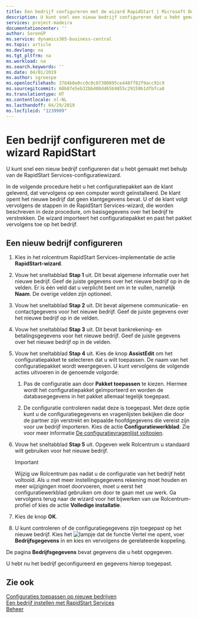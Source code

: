 ```yaml
---
title: Een bedrijf configureren met de wizard RapidStart | Microsoft Docs
description: U kunt snel een nieuw bedrijf configureren dat u hebt gemaakt met behulp van de RapidStart Services-configuratiewizard.
services: project-madeira
documentationcenter: ''
author: SorenGP
ms.service: dynamics365-business-central
ms.topic: article
ms.devlang: na
ms.tgt_pltfrm: na
ms.workload: na
ms.search.keywords: ''
ms.date: 04/01/2019
ms.author: sgroespe
ms.openlocfilehash: 3784b8e0cc0c0c07300895ce448ff82f9acc91c9
ms.sourcegitcommit: 60b87e5eb32bb408dd65b9855c29159b1dfbfca8
ms.translationtype: HT
ms.contentlocale: nl-NL
ms.lasthandoff: 04/29/2019
ms.locfileid: "1239909"
---
```

# <a name="configure-a-company-with-the-rapidstart-wizard"></a>Een bedrijf configureren met de wizard RapidStart
U kunt snel een nieuw bedrijf configureren dat u hebt gemaakt met behulp van de RapidStart Services-configuratiewizard.

In de volgende procedure hebt u het configuratiepakket aan de klant geleverd, dat vervolgens op een computer wordt geïnstalleerd. De klant opent het nieuwe bedrijf dat geen klantgegevens bevat. U of de klant volgt vervolgens de stappen in de RapidStart Services-wizard, die worden beschreven in deze procedure, om basisgegevens over het bedrijf te verstrekken. De wizard importeert het configuratiepakket en past het pakket vervolgens toe op het bedrijf.  

## <a name="to-configure-a-new-company"></a>Een nieuw bedrijf configureren  
1. Kies in het rolcentrum RapidStart Services-implementatie de actie **RapidStart-wizard**.  
2. Vouw het sneltabblad **Stap 1** uit. Dit bevat algemene informatie over het nieuwe bedrijf. Geef de juiste gegevens over het nieuwe bedrijf op in de velden. Er is één veld dat u verplicht bent om in te vullen, namelijk **Naam**. De overige velden zijn optioneel.  
3. Vouw het sneltabblad **Stap 2** uit. Dit bevat algemene communicatie- en contactgegevens voor het nieuwe bedrijf. Geef de juiste gegevens over het nieuwe bedrijf op in de velden.
4. Vouw het sneltabblad **Stap 3** uit. Dit bevat bankrekening- en betalingsgegevens voor het nieuwe bedrijf. Geef de juiste gegevens over het nieuwe bedrijf op in de velden.  
5. Vouw het sneltabblad **Stap 4** uit. Kies de knop **AssistEdit** om het configuratiepakket te selecteren dat u wilt toepassen. De naam van het configuratiepakket wordt weergegeven. U kunt vervolgens de volgende acties uitvoeren in de genoemde volgorde:  

    1. Pas de configuratie aan door **Pakket toepassen** te kiezen. Hiermee wordt het configuratiepakket geïmporteerd en worden de databasegegevens in het pakket allemaal tegelijk toegepast.  

    2. De configuratie controleren nadat deze is toegepast. Met deze optie kunt u de configuratiegegevens en vragenlijsten bekijken die door de partner zijn verstrekt en bepaalde hoofdgegevens die vereist zijn voor uw bedrijf importeren. Kies de actie **Configuratiewerkblad**. Zie voor meer informatie [De configuratievragenlijst voltooien](admin-gather-customer-setup-values.md#to-complete-the-configuration-questionnaire).  

6. Vouw het sneltabblad **Stap 5** uit. Opgeven welk Rolcentrum u standaard wilt gebruiken voor het nieuwe bedrijf.  

    > [!IMPORTANT]  
    >  Wijzig uw Rolcentrum pas nadat u de configuratie van het bedrijf hebt voltooid. Als u met meer instellingsgegevens rekening moet houden en meer wijzigingen moet doorvoeren, moet u eerst het configuratiewerkblad gebruiken om door te gaan met uw werk. Ga vervolgens terug naar de wizard voor het bijwerken van uw Rolcentrum-profiel of kies de actie **Volledige installatie**.

7. Kies de knop **OK**.  
8. U kunt controleren of de configuratiegegevens zijn toegepast op het nieuwe bedrijf. Kies het ![lampje dat de functie Vertel me opent](media/ui-search/search_small.png "pictogram Vertel me wat u wilt doen"), voer **Bedrijfsgegevens** in en kies en vervolgens de gerelateerde koppeling.

De pagina **Bedrijfsgegevens** bevat gegevens die u hebt opgegeven.   

U hebt nu het bedrijf geconfigureerd en gegevens hierop toegepast.  

## <a name="see-also"></a>Zie ook  
[Configuraties toepassen op nieuwe bedrijven](admin-apply-configuration-to-new-companies.md)  
[Een bedrijf instellen met RapidStart Services](admin-set-up-a-company-with-rapidstart.md)  
[Beheer](admin-setup-and-administration.md)
